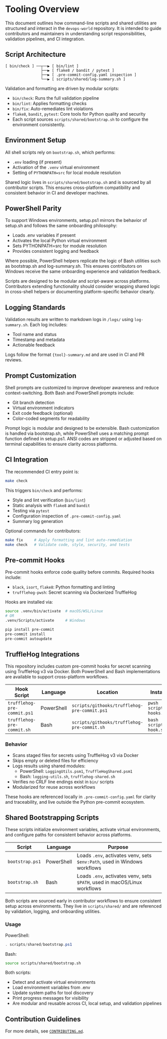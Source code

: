 # Tooling Overview

This document outlines how command-line scripts and shared utilities are structured and interact in the `devops-world` repository. It is intended to guide contributors and maintainers in understanding script responsibilities, validation pipelines, and CI integration.

## Script Architecture

```
[ bin/check ] ──┬──▶ [ bin/lint ]
                ├──▶ [ flake8 / bandit / pytest ]
                ├──▶ [ .pre-commit-config.yaml inspection ]
                └──▶ [ scripts/shared/log-summary.sh ]
```

Validation and formatting are driven by modular scripts:

- `bin/check`: Runs the full validation pipeline
- `bin/lint`: Applies formatting checks
- `bin/fix`: Auto-remediates lint violations
- `flake8`, `bandit`, `pytest`: Core tools for Python quality and security
- Each script sources `scripts/shared/bootstrap.sh` to configure the environment consistently.

## Environment Setup

All shell scripts rely on `bootstrap.sh`, which performs:

- `.env` loading (if present)
- Activation of the `.venv` virtual environment
- Setting of `PYTHONPATH=src` for local module resolution

Shared logic lives in `scripts/shared/bootstrap.sh` and is sourced by all contributor scripts.
This ensures cross-platform compatibility and consistent behavior in CI and developer machines.

## PowerShell Parity

To support Windows environments, setup.ps1 mirrors the behavior of setup.sh and follows the same onboarding philosophy:

- Loads .env variables if present
- Activates the local Python virtual environment
- Sets PYTHONPATH=src for module resolution
- Provides consistent logging and feedback

Where possible, PowerShell helpers replicate the logic of Bash utilities such as bootstrap.sh and log-summary.sh. This ensures contributors on Windows receive the same onboarding experience and validation feedback.

Scripts are designed to be modular and script-aware across platforms. Contributors extending functionality should consider wrapping shared logic in cross-shell helpers or documenting platform-specific behavior clearly.

## Logging Standards

Validation results are written to markdown logs in `/logs/` using `log-summary.sh`. Each log includes:

- Tool name and status
- Timestamp and metadata
- Actionable feedback

Logs follow the format `{tool}-summary.md` and are used in CI and PR reviews.

## Prompt Customization

Shell prompts are customized to improve developer awareness and reduce context-switching. Both Bash and PowerShell prompts include:

- Git branch detection
- Virtual environment indicators
- Exit code feedback (optional)
- Color-coded segments for readability

Prompt logic is modular and designed to be extensible. Bash customization is handled via bootstrap.sh, while PowerShell uses a matching prompt function defined in setup.ps1. ANSI codes are stripped or adjusted based on terminal capabilities to ensure clarity across platforms.

## CI Integration

The recommended CI entry point is:

```bash
make check
```

This triggers `bin/check` and performs:

- Style and lint verification (`bin/lint`)
- Static analysis with `flake8` and `bandit`
- Testing via `pytest`
- Configuration inspection of `.pre-commit-config.yaml`
- Summary log generation

Optional commands for contributors:

```bash
make fix     # Apply formatting and lint auto-remediation
make check   # Validate code, style, security, and tests
```

## Pre-commit Hooks

Pre-commit hooks enforce code quality before commits. Required hooks include:

- `black`, `isort`, `flake8`: Python formatting and linting
- `trufflehog-pwsh`: Secret scanning via Dockerized TruffleHog

Hooks are installed via:

```bash
source .venv/bin/activate  # macOS/WSL/Linux
# OR
.venv/Scripts/activate     # Windows

pip install pre-commit
pre-commit install
pre-commit autoupdate
```

## TruffleHog Integrations

This repository includes custom pre-commit hooks for secret scanning using TruffleHog v3 via Docker. Both PowerShell and Bash implementations are available to support cross-platform workflows.

| Hook Script                              | Language   | Location                                      | Install Command                        |
|------------------------------------------|------------|-----------------------------------------------|----------------------------------------|
| `trufflehog-pre-commit.ps1`              | PowerShell | `scripts/githooks/trufflehog-pre-commit.ps1`  | `pwsh scripts/bootstrap-hooks.ps1`     |
| `trufflehog-pre-commit.sh`               | Bash       | `scripts/githooks/trufflehog-pre-commit.sh`   | `bash scripts/bootstrap-hook.sh`       |

### Behavior

- Scans staged files for secrets using TruffleHog v3 via Docker
- Skips empty or deleted files for efficiency
- Logs results using shared modules:
  - PowerShell: `LoggingUtils.psm1`, `TruffleHogShared.psm1`
  - Bash: `logging-utils.sh`, `trufflehog-shared.sh`
- Verifies no CRLF line endings exist in `bin/` scripts
- Modularized for reuse across workflows

These hooks are referenced locally in `.pre-commit-config.yaml` for clarity and traceability, and live outside the Python pre-commit ecosystem.

## Shared Bootstrapping Scripts

These scripts initialize environment variables, activate virtual environments, and configure paths for consistent behavior across platforms.

| Script          | Language   | Purpose                                                                 |
|-----------------|------------|-------------------------------------------------------------------------|
| `bootstrap.ps1` | PowerShell | Loads `.env`, activates venv, sets `$env:Path`, used in Windows workflows |
| `bootstrap.sh`  | Bash       | Loads `.env`, activates venv, sets `$PATH`, used in macOS/Linux workflows |

Both scripts are sourced early in contributor workflows to ensure consistent setup across environments. They live in `scripts/shared/` and are referenced by validation, logging, and onboarding utilities.

### Usage

PowerShell:

```powershell
. scripts/shared/bootstrap.ps1
```

Bash:

```bash
source scripts/shared/bootstrap.sh
```

Both scripts:
- Detect and activate virtual environments
- Load environment variables from .env
- Update system paths for tool discovery
- Print progress messages for visibility
- Are modular and reusable across CI, local setup, and validation pipelines

## Contribution Guidelines

For more details, see [`CONTRIBUTING.md`](../CONTRIBUTING.md).